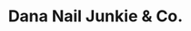 ---
title: "Dana Nail Junkie & Co."
url: /new-philadelphia/dana-nail-junkie-and-co/
shop: beauty
---